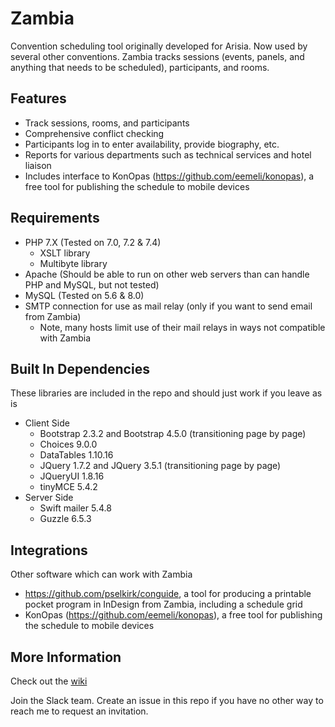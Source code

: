 # Zambia
Convention scheduling tool originally developed for Arisia. Now used by several other conventions.
Zambia tracks sessions (events, panels, and anything that needs to be scheduled),
participants, and rooms.

## Features
* Track sessions, rooms, and participants
* Comprehensive conflict checking
* Participants log in to enter availability, provide biography, etc.
* Reports for various departments such as technical services and hotel liaison
* Includes interface to KonOpas (https://github.com/eemeli/konopas), a free tool for publishing the schedule to mobile devices

## Requirements
* PHP 7.X (Tested on 7.0, 7.2 & 7.4)
  * XSLT library
  * Multibyte library
* Apache (Should be able to run on other web servers than can handle PHP and MySQL, but not tested)
* MySQL (Tested on 5.6 & 8.0)
* SMTP connection for use as mail relay (only if you want to send email from Zambia)
  * Note, many hosts limit use of their mail relays in ways not compatible with Zambia

## Built In Dependencies
These libraries are included in the repo and should just work if you leave as is
* Client Side
  * Bootstrap 2.3.2 and Bootstrap 4.5.0 (transitioning page by page)
  * Choices 9.0.0
  * DataTables 1.10.16
  * JQuery 1.7.2 and JQuery 3.5.1 (transitioning page by page)
  * JQueryUI 1.8.16
  * tinyMCE 5.4.2
* Server Side  
  * Swift mailer 5.4.8
  * Guzzle 6.5.3

## Integrations
Other software which can work with Zambia
* https://github.com/pselkirk/conguide, a tool for producing a printable pocket program in InDesign from Zambia, including a schedule grid
* KonOpas (https://github.com/eemeli/konopas), a free tool for publishing the schedule to mobile devices

## More Information
Check out the [wiki](https://github.com/olszowka/Zambia/wiki)

Join the Slack team. Create an issue in this repo if you have no other way to reach me to request an invitation.
